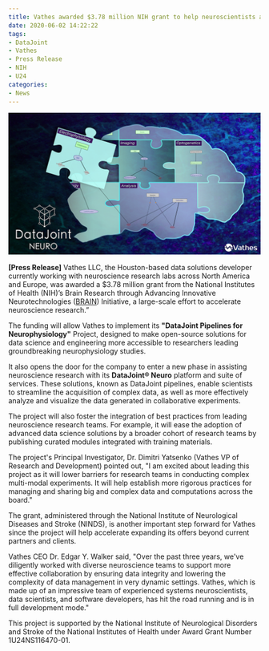 ```yaml
---
title: Vathes awarded $3.78 million NIH grant to help neuroscientists accelerate research
date: 2020-06-02 14:22:22
tags:
- DataJoint
- Vathes
- Press Release
- NIH
- U24
categories: 
- News
---
```

![](/static/posts/Vathes-Awarded-$3.78-million-NIH-Grant-to-Help-Neuroscientists-Accelerate-Research/pipelinePuzzle.png "concept artwork of the project")

**__[Press Release__]** Vathes LLC, the Houston-based data solutions developer currently working with neuroscience research labs across North America and Europe, was awarded a $3.78 million grant from the National Institutes of Health (NIH)’s Brain Research through Advancing Innovative Neurotechnologies ([BRAIN](https://braininitiative.nih.gov/)) Initiative, a large-scale effort to accelerate neuroscience research.”

The funding will allow Vathes to implement its **"DataJoint Pipelines for Neurophysiology"** Project, designed to make open-source solutions for data science and engineering more accessible to researchers leading groundbreaking neurophysiology studies.

It also opens the door for the company to enter a new phase in assisting neuroscience research with its **DataJoint® Neuro** platform and suite of services. These solutions, known as DataJoint pipelines, enable scientists to streamline the acquisition of complex data, as well as more effectively analyze and visualize the data generated in collaborative experiments.

The project will also foster the integration of best practices from leading neuroscience research teams. For example, it will ease the adoption of advanced data science solutions by a broader cohort of research teams by publishing curated modules integrated with training materials.

The project's Principal Investigator, Dr. Dimitri Yatsenko (Vathes VP of Research and Development) pointed out, "I am excited about leading this project as it will lower barriers for research teams in conducting complex multi-modal experiments. It will help establish more rigorous practices for managing and sharing big and complex data and computations across the board."

The grant, administered through the National Institute of Neurological Diseases and Stroke (NINDS), is another important step forward for Vathes since the project will help accelerate expanding its offers beyond current partners and clients.

Vathes CEO Dr. Edgar Y. Walker said, "Over the past three years, we've diligently worked with diverse neuroscience teams to support more effective collaboration by ensuring data integrity and lowering the complexity of data management in very dynamic settings. Vathes, which is made up of an impressive team of experienced systems neuroscientists, data scientists, and software developers, has hit the road running and is in full development mode."

This project is supported by the National Institute of Neurological Disorders and Stroke of the National Institutes of Health under Award Grant Number 1U24NS116470-01.